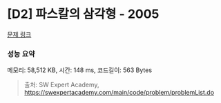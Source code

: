 # [D2] 파스칼의 삼각형 - 2005 

[문제 링크](https://swexpertacademy.com/main/code/problem/problemDetail.do?contestProbId=AV5P0-h6Ak4DFAUq) 

### 성능 요약

메모리: 58,512 KB, 시간: 148 ms, 코드길이: 563 Bytes



> 출처: SW Expert Academy, https://swexpertacademy.com/main/code/problem/problemList.do